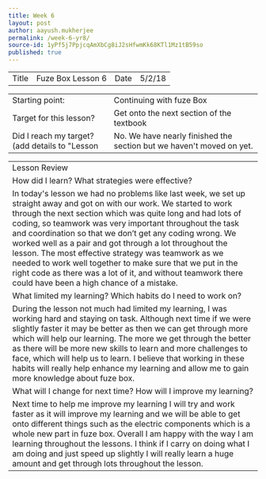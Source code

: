 ```yaml
---
title: Week 6
layout: post
author: aayush.mukherjee
permalink: /week-6-yr8/
source-id: 1yPf5j7PpjcqAmXbCg8iJ2sHfwmKk68KTl1Mz1tB59so
published: true
---
```

<table>
  <tr>
    <td>Title</td>
    <td>Fuze Box Lesson 6</td>
    <td>Date</td>
    <td>5/2/18</td>
  </tr>
</table>


<table>
  <tr>
    <td>Starting point:</td>
    <td>Continuing with fuze Box</td>
  </tr>
  <tr>
    <td>Target for this lesson?</td>
    <td>Get onto the next section of the textbook</td>
  </tr>
  <tr>
    <td>Did I reach my target? 
(add details to "Lesson </td>
    <td>No. We have nearly finished the section but we haven't moved on yet.</td>
  </tr>
</table>


<table>
  <tr>
    <td>Lesson Review</td>
  </tr>
  <tr>
    <td>How did I learn? What strategies were effective?</td>
  </tr>
  <tr>
    <td>In today's lesson we had no problems like last week, we set up straight away and got on with our work. We started to work through the next section which was quite long and had lots of coding, so teamwork was very important throughout the task and coordination so that we don’t get any coding wrong. We worked well as a pair and got through a lot throughout the lesson. The most effective strategy was teamwork as we needed to work well together to make sure that we put in the right code as there was a lot of it, and without teamwork there could have been a high chance of a mistake.</td>
  </tr>
  <tr>
    <td>What limited my learning? Which habits do I need to work on?</td>
  </tr>
  <tr>
    <td>During the lesson not much had limited my learning, I was working hard and staying on task. Although next time if we were slightly faster it may be better as then we can get through more which will help our learning. The more we get through the better as there will be more new skills to learn and more challenges to face, which will help us to learn. I believe that working in these habits will really help enhance my learning and allow me to gain more knowledge about fuze box.</td>
  </tr>
  <tr>
    <td>What will I change for next time? How will I improve my learning?</td>
  </tr>
  <tr>
    <td>Next time to help me improve my learning I will try and work faster as it will improve my learning and we will be able to get onto different things such as the electric components which is a whole new part in fuze box. Overall I am happy with the way I am learning throughout the lessons. I think if I carry on doing what I am doing and just speed up slightly I will really learn a huge amount and get through lots throughout the lesson.</td>
  </tr>
</table>



